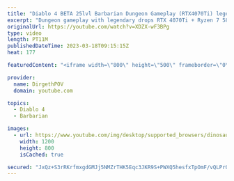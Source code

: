 ```yaml
---
title: "Diablo 4 BETA 25lvl Barbarian Dungeon Gameplay (RTX4070Ti) legendary drop"
excerpt: "Dungeon gameplay with legendary drops RTX 4070Ti + Ryzen 7 5800X3D."
originalUrl: https://youtube.com/watch?v=XDZX-wF3BPg
type: video
length: PT11M
publishedDateTime: 2023-03-18T09:15:15Z
heat: 177

featuredContent: "<iframe width=\"800\" height=\"500\" frameborder=\"0\" src=\"https://www.youtube.com/embed/XDZX-wF3BPg\" allow=\"accelerometer; autoplay; encrypted-media; gyroscope; picture-in-picture\" allowfullscreen></iframe>"

provider:
  name: DirgethPOV
  domain: youtube.com

topics:
  - Diablo 4
  - Barbarian

images:
  - url: https://www.youtube.com/img/desktop/supported_browsers/dinosaur.png
    width: 1200
    height: 800
    isCached: true

secured: "JxQz+S3rRKrfmxgdGMJj5NMZrTHK5Eqc3JKR9S+PWXQ5hesfxTpOmF/vQLPrQC1SxyoFqTaTnoji8WYdr9CkauIES6C9sJOgveRudev7qfkBV1SohBmahtvjlNinoyPjTbB/w5ZUdnyFfe2TXChH21jG1iLpb2E4iKeiuRNkJwg8M3R37/tbG7XDYanc1BRPxq4cZ5PsF2dzZBytKtjNEaX4RZQa46yYkDg1Mh6nj0yPGW+OwgmssRDHABhbJOMO2BSmZT5+I9Jqzl0pCvYv4vEcXVJFSrj2C2KGIPzZWOSsSEP1QDQVTGGD85Pt7AtTQ26fWajPJMFySy3AWHE9WvcR0Zfa5KYcz0/oCUj7tz8BECZW3FHDZRm1EF6z8XpELVs50J9nahijOC06qpqRDjGzjDVZ0B8iYWiSS5A30ts=;btGDNwAEdoSvehGeXAqv3g=="
---
```


